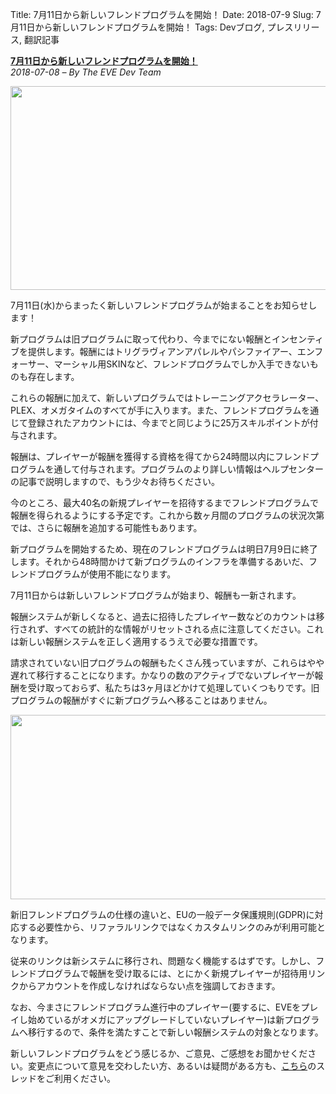 Title: 7月11日から新しいフレンドプログラムを開始！
Date: 2018-07-9
Slug: 7月11日から新しいフレンドプログラムを開始！
Tags: Devブログ, プレスリリース, 翻訳記事

<p class="lead"><strong><a href="https://www.eveonline.com/article/pbk30q/new-recruitment-program-kicks-off-on-july-11">7月11日から新しいフレンドプログラムを開始！</a></strong><br/>
<em>2018-07-08 – By The EVE Dev Team</em></p>
<p style="margin-bottom: 1em;"><img class="alignnone" height="326" src="https://evekatsu.github.io/parrot-archives/images/7月11日から新しいフレンドプログラムを開始！-1.jpg" width="580"/></p>
<p>7月11日(水)からまったく新しいフレンドプログラムが始まることをお知らせします！</p>
<p>新プログラムは旧プログラムに取って代わり、今までにない報酬とインセンティブを提供します。報酬にはトリグラヴィアンアパレルやパシファイアー、エンフォーサー、マーシャル用SKINなど、フレンドプログラムでしか入手できないものも存在します。</p>
<p>これらの報酬に加えて、新しいプログラムではトレーニングアクセラレーター、PLEX、オメガタイムのすべてが手に入ります。また、フレンドプログラムを通じて登録されたアカウントには、今までと同じように25万スキルポイントが付与されます。</p>
<p>報酬は、プレイヤーが報酬を獲得する資格を得てから24時間以内にフレンドプログラムを通して付与されます。プログラムのより詳しい情報はヘルプセンターの記事で説明しますので、もう少々お待ちください。</p>
<p>今のところ、最大40名の新規プレイヤーを招待するまでフレンドプログラムで報酬を得られるようにする予定です。これから数ヶ月間のプログラムの状況次第では、さらに報酬を追加する可能性もあります。</p>
<p></p>
<p>新プログラムを開始するため、現在のフレンドプログラムは明日7月9日に終了します。それから48時間かけて新プログラムのインフラを準備するあいだ、フレンドプログラムが使用不能になります。</p>
<p>7月11日からは新しいフレンドプログラムが始まり、報酬も一新されます。</p>
<p>報酬システムが新しくなると、過去に招待したプレイヤー数などのカウントは移行されず、すべての統計的な情報がリセットされる点に注意してください。これは新しい報酬システムを正しく適用するうえで必要な措置です。</p>
<p>請求されていない旧プログラムの報酬もたくさん残っていますが、これらはやや遅れて移行することになります。かなりの数のアクティブでないプレイヤーが報酬を受け取っておらず、私たちは3ヶ月ほどかけて処理していくつもりです。旧プログラムの報酬がすぐに新プログラムへ移ることはありません。</p>
<p style="margin-bottom: 1em;"><img class="alignnone" height="295" src="https://evekatsu.github.io/parrot-archives/images/7月11日から新しいフレンドプログラムを開始！-2.jpg" width="580"/></p>
<p></p>
<p>新旧フレンドプログラムの仕様の違いと、EUの一般データ保護規則(GDPR)に対応する必要性から、リファラルリンクではなくカスタムリンクのみが利用可能となります。</p>
<p>従来のリンクは新システムに移行され、問題なく機能するはずです。しかし、フレンドプログラムで報酬を受け取るには、とにかく新規プレイヤーが招待用リンクからアカウントを作成しなければならない点を強調しておきます。</p>
<p>なお、今まさにフレンドプログラム進行中のプレイヤー(要するに、EVEをプレイし始めているがオメガにアップグレードしていないプレイヤー)は新プログラムへ移行するので、条件を満たすことで新しい報酬システムの対象となります。</p>
<p>新しいフレンドプログラムをどう感じるか、ご意見、ご感想をお聞かせください。変更点について意見を交わしたい方、あるいは疑問がある方も、<a href="https://forums.eveonline.com/t/dev-blog-new-recruitment-program-kicks-off-on-july-11/87784">こちら</a>のスレッドをご利用ください。</p>

